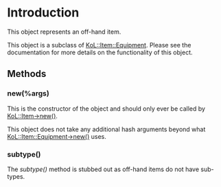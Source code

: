 

# Introduction #

This object represents an off-hand item.

This object is a subclass of [KoL::Item::Equipment](PerlKoLItemEquipment.md). Please see the documentation for more details on the functionality of this object.

## Methods ##
### new(%args) ###
This is the constructor of the object and should only ever be called by [KoL::Item->new()](PerlKoLItem#new(%args).md).

This object does not take any additional hash arguments beyond what [KoL::Item::Equipment->new()](PerlKoLItemEquipment#new(%args).md) uses.

### subtype() ###
The _subtype()_ method is stubbed out as off-hand items do not have sub-types.
